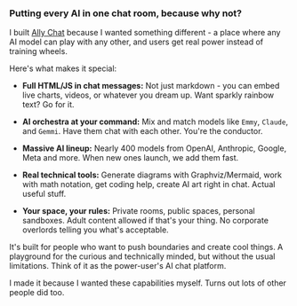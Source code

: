 ### Putting every AI in one chat room, because why not?

I built [Ally Chat](https://allemande.ai) because I wanted something different - a place where any AI model can play with any other, and users get real power instead of training wheels.

Here's what makes it special:

- **Full HTML/JS in chat messages:** Not just markdown - you can embed live charts, videos, or whatever you dream up. Want sparkly rainbow text? Go for it.

- **AI orchestra at your command:** Mix and match models like `Emmy`, `Claude`, and `Gemmi`. Have them chat with each other. You're the conductor.

- **Massive AI lineup:** Nearly 400 models from OpenAI, Anthropic, Google, Meta and more. When new ones launch, we add them fast.

- **Real technical tools:** Generate diagrams with Graphviz/Mermaid, work with math notation, get coding help, create AI art right in chat. Actual useful stuff.

- **Your space, your rules:** Private rooms, public spaces, personal sandboxes. Adult content allowed if that's your thing. No corporate overlords telling you what's acceptable.

It's built for people who want to push boundaries and create cool things. A playground for the curious and technically minded, but without the usual limitations. Think of it as the power-user's AI chat platform.

I made it because I wanted these capabilities myself. Turns out lots of other people did too.

